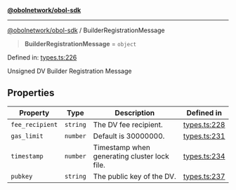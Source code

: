 [**@obolnetwork/obol-sdk**](../index.md)

***

[@obolnetwork/obol-sdk](../index.md) / BuilderRegistrationMessage

> **BuilderRegistrationMessage** = `object`

Defined in: [types.ts:226](https://github.com/ObolNetwork/obol-sdk/blob/df036c7bf14d70c2908019882b5bbd9b08a748fb/src/types.ts#L226)

Unsigned DV Builder Registration Message

## Properties

| Property | Type | Description | Defined in |
| ------ | ------ | ------ | ------ |
| <a id="fee_recipient"></a> `fee_recipient` | `string` | The DV fee recipient. | [types.ts:228](https://github.com/ObolNetwork/obol-sdk/blob/df036c7bf14d70c2908019882b5bbd9b08a748fb/src/types.ts#L228) |
| <a id="gas_limit"></a> `gas_limit` | `number` | Default is 30000000. | [types.ts:231](https://github.com/ObolNetwork/obol-sdk/blob/df036c7bf14d70c2908019882b5bbd9b08a748fb/src/types.ts#L231) |
| <a id="timestamp"></a> `timestamp` | `number` | Timestamp when generating cluster lock file. | [types.ts:234](https://github.com/ObolNetwork/obol-sdk/blob/df036c7bf14d70c2908019882b5bbd9b08a748fb/src/types.ts#L234) |
| <a id="pubkey"></a> `pubkey` | `string` | The public key of the DV. | [types.ts:237](https://github.com/ObolNetwork/obol-sdk/blob/df036c7bf14d70c2908019882b5bbd9b08a748fb/src/types.ts#L237) |
